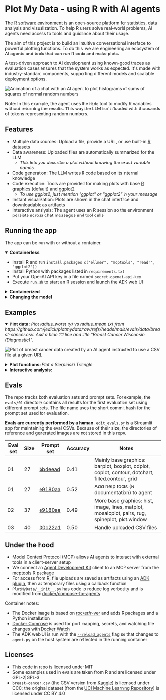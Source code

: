 # Plot My Data - using R with AI agents

The [R software environment] is an open-source platform for statistics, data analysis and visualization.
To help R users solve real-world problems, AI agents need access to tools and guidance about their usage.

The aim of this project is to build an intuitive conversational interface to powerful plotting functions.
To do this, we are engineering an ecosystem of AI agents and tools that can run R code and make plots.

A test-driven approach to AI development using known-good traces as evaluation cases ensures that the system works as expected.
It's made with industry-standard components, supporting different models and scalable deployment options.

![Animation of a chat with an AI agent to plot histograms of sums of squares of normal random numbers](https://chnosz.net/guest/plotmydata/test-animation.gif)

Note: In this example, the agent uses the `Hide` tool to modify R variables without returning the results.
This way the LLM isn't flooded with thousands of tokens representing random numbers.

## Features

- Multiple data sources: Upload a file, provide a URL, or use built-in [R datasets]
- Data awareness: Uploaded files are automatically summarized for the LLM
  - *This lets you describe a plot without knowing the exact variable names*
- Code generation: The LLM writes R code based on its internal knowledge
- Code execution: Tools are provided for making plots with base [R graphics] (default) and [ggplot2]
  - *To use ggplot2, just mention "ggplot" or "ggplot2" in your message*
- Instant visualization: Plots are shown in the chat interface and downloadable as artifacts
- Interactive analysis: The agent uses an R session so the environment persists across chat messages and tool calls

## Running the app

The app can be run with or without a container.

<details open>
<summary><strong>Containerless</strong></summary>

- Install R and run `install.packages(c("ellmer", "mcptools", "readr", "ggplot2"))`
- Install Python with packages listed in `requirements.txt`
- Put your OpenAI API key in a file named `secret.openai-api-key`
- Execute `run.sh` to start an R session and launch the ADK web UI

</details>

<details>
<summary><strong>Containerized</strong></summary>

First, build the project.
This creates a `plotmydata` Docker Compose project and a `plotmydata-app` image.

```sh
docker compose build
```

Now run the project.
This uses your OpenAI API key (`sk-proj-...`) from `secret.openai-api-key`.

```sh
docker compose up
```

Press `w` to start watching file changes.
Alternatively, use this command so changes to the R and Python code on the host computer are reflected in the running project.

```sh
docker compose watch
```
</details>

<details>
<summary><strong>Changing the model</strong></summary>

The remote LLM is gpt-4o-mini.
If you want to use a different one, change it in `entrypoint.sh`.

To use a local LLM running on your GPU, install [Docker Model Runner] before running this command.

```sh
docker compose -f compose.yaml -f model-runner.yaml up
```

The local LLM is [Gemma 3]; this can be changed in `model-runner.yaml`.
</details>

## Examples

<details open>
<summary><strong>Plot data:</strong> <i>Plot radius_worst (y) vs radius_mean (x) from https://github.com/jedick/plotmydata/raw/refs/heads/main/evals/data/breast-cancer.csv. Add a blue 1:1 line and title "Breast Cancer Wisconsin (Diagnostic)".</i></summary>

![Plot of breast cancer data created by an AI agent instructed to use a CSV file at a given URL](https://chnosz.net/guest/plotmydata/breast-cancer.png)

</details>

<details>
<summary><strong>Plot functions:</strong> <i>Plot a Sierpiński Triangle</i></summary>

<img width="50%" alt="Chat with AI agent to plot Sierpiński Triangle" src="https://chnosz.net/guest/plotmydata/sierpinski-triangle.png" />

</details>

<details>
<summary><strong>Interactive analysis:</strong></summary>

- *Save 100 random numbers from a normal distribution in x*
- *Run y = x^2*
- *Plot a histogram of y*

![Histogram of squared normal random numbers created with an AI agent using R session](https://chnosz.net/guest/plotmydata/use-session.png)
</details>

## Evals

The repo tracks both evaluation sets and prompt sets.
For example, the `evals/01` directory contains all results for the first evaluation set using different prompt sets.
The file name uses the short commit hash for the prompt set used for evaluation.

**Evals are currently performed by a human.**
`edit_evals.py` is a Streamlit app for maintaining the eval CSVs.
Because of their size, the directories of reference and generated images are not stored in this repo.

| Eval set | Size | Prompt set | Accuracy | Notes |
|-|-|-|-|-|
| 01 | 27 | [bb4eead] | 0.41 | Mainly base graphics: barplot, boxplot, cdplot, coplot, contour, dotchart, filled.contour, grid
| 01 | 27 | [e9180aa] | 0.52 | Add help tools (R documentation) to agent
| 02 | 37 | [e9180aa] | 0.49 | More base graphics: hist, image, lines, matplot, mosaicplot, pairs, rug, spineplot, plot.window
| 03 | 40 | [30c22a1] | 0.50 | Handle uploaded CSV files

## Under the hood

- Model Context Protocol (MCP) allows AI agents to interact with external tools in a client-server setup
- We connect an [Agent Development Kit] client to an MCP server from the [mcptools] R package
- For access from R, file uploads are saved as artifacts using an [ADK plugin], then as temporary files using a callback function
- `PlotMyData/__init__.py` has code to reduce log verbosity and is modified from [docker/compose-for-agents]

Container notes:

- The Docker image is based on [rocker/r-ver] and adds R packages and a Python installation
- [Docker Compose] is used for port mapping, secrets, and watching file changes with [Docker Watch]
- The ADK web UI is run with the [`--reload_agents`] flag so that changes to `agent.py` on the host system are reflected in the running container

## Licenses

- This code in repo is licensed under MIT
- Some examples used in evals are taken from R and are licensed under GPL-2|GPL-3
- `breast-cancer.csv` (the CSV version from [Kaggle]) is licensed under CC0;
  the original dataset (from the [UCI Machine Learning Repository]) is licensed under CC BY 4.0

[R software environment]: https://www.r-project.org/
[R datasets]: https://stat.ethz.ch/R-manual/R-devel/library/datasets/html/00Index.html
[R graphics]: https://stat.ethz.ch/R-manual/R-devel/library/graphics/html/00Index.html
[ggplot2]: https://ggplot2.tidyverse.org/
[Agent Development Kit]: https://google.github.io/adk-docs/
[mcptools]: https://github.com/posit-dev/mcptools
[Docker Model Runner]: https://docs.docker.com/ai/model-runner/
[Gemma 3]: https://deepmind.google/models/gemma/gemma-3/
[docker/compose-for-agents]: https://github.com/docker/compose-for-agents
[ADK plugin]: https://medium.com/google-cloud/2-minute-adk-manage-context-efficiently-with-artifacts-6fcc6683d274
[rocker/r-ver]: https://rocker-project.org/images/versioned/r-ver
[Docker Compose]: https://docs.docker.com/compose/
[Docker Watch]: https://docs.docker.com/compose/how-tos/file-watch/
[`--reload_agents`]: https://github.com/google/adk-python/commit/e545e5a570c1331d2ed8fda31c7244b5e0f71584
[UCI Machine Learning Repository]: https://doi.org/10.24432/C5DW2B
[Kaggle]: https://www.kaggle.com/datasets/yasserh/breast-cancer-dataset

[bb4eead]: https://github.com/jedick/plotmydata/commit/bb4eead2346d936f9c83108b16f20faf3e3c522c
[e9180aa]: https://github.com/jedick/plotmydata/commit/e9180aa363195fd2cc011e11e4febc0f544f7878
[30c22a1]: https://github.com/jedick/plotmydata/commit/30c22a166a237bfe26413b6c28278a6c467a65a7

